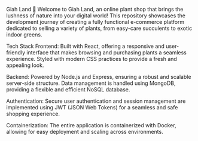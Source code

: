Giah Land 🌿
Welcome to Giah Land, an online plant shop that brings the lushness of nature into your digital world! This repository showcases the development journey of creating a fully functional e-commerce platform dedicated to selling a variety of plants, from easy-care succulents to exotic indoor greens.

Tech Stack
Frontend: Built with React, offering a responsive and user-friendly interface that makes browsing and purchasing plants a seamless experience. Styled with modern CSS practices to provide a fresh and appealing look.

Backend: Powered by Node.js and Express, ensuring a robust and scalable server-side structure. Data management is handled using MongoDB, providing a flexible and efficient NoSQL database.

Authentication: Secure user authentication and session management are implemented using JWT (JSON Web Tokens) for a seamless and safe shopping experience.

Containerization: The entire application is containerized with Docker, allowing for easy deployment and scaling across environments.
